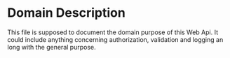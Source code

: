 # Domain Description
This file is supposed to document the domain purpose of this Web Api. It could include anything concerning authorization, validation and logging an long with the general purpose.
